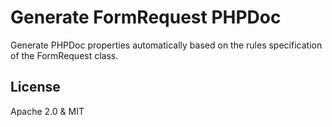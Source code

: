 # Generate FormRequest PHPDoc
Generate PHPDoc properties automatically based on the rules specification of the FormRequest class.

## License

Apache 2.0 & MIT
